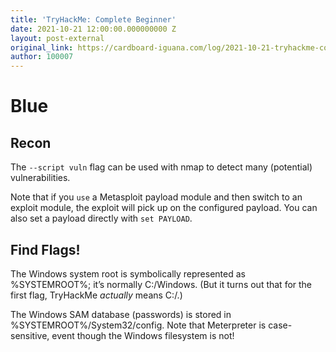 ```yaml
---
title: 'TryHackMe: Complete Beginner'
date: 2021-10-21 12:00:00.000000000 Z
layout: post-external
original_link: https://cardboard-iguana.com/log/2021-10-21-tryhackme-complete-beginner.html
author: 100007
---
```


# Blue

## Recon

The `--script vuln` flag can be used with nmap to detect many (potential) vulnerabilities.

Note that if you `use` a Metasploit payload module and then switch to an exploit module, the exploit will pick up on the configured payload. You can also set a payload directly with `set PAYLOAD`.

## Find Flags!

The Windows system root is symbolically represented as %SYSTEMROOT%; it’s normally C:/Windows. (But it turns out that for the first flag, TryHackMe _actually_ means C:/.)

The Windows SAM database (passwords) is stored in %SYSTEMROOT%/System32/config. Note that Meterpreter is case-sensitive, event though the Windows filesystem is not!


